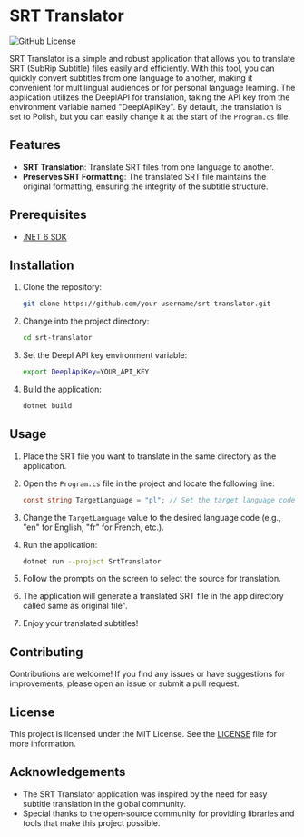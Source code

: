 # SRT Translator

![GitHub License](https://img.shields.io/badge/license-MIT-blue.svg)

SRT Translator is a simple and robust application that allows you to translate SRT (SubRip Subtitle) files easily and efficiently. With this tool, you can quickly convert subtitles from one language to another, making it convenient for multilingual audiences or for personal language learning.
The application utilizes the DeeplAPI for translation, taking the API key from the environment variable named "DeeplApiKey". By default, the translation is set to Polish, but you can easily change it at the start of the `Program.cs` file.

## Features

- **SRT Translation**: Translate SRT files from one language to another.
- **Preserves SRT Formatting**: The translated SRT file maintains the original formatting, ensuring the integrity of the subtitle structure.

## Prerequisites

- [.NET 6 SDK](https://dotnet.microsoft.com/download/dotnet/6.0)

## Installation

1. Clone the repository:

   ```bash
   git clone https://github.com/your-username/srt-translator.git
   ```

2. Change into the project directory:

   ```bash
   cd srt-translator
   ```

3. Set the Deepl API key environment variable:

   ```bash
   export DeeplApiKey=YOUR_API_KEY
   ```

4. Build the application:

   ```bash
   dotnet build
   ```

## Usage

1. Place the SRT file you want to translate in the same directory as the application.

2. Open the `Program.cs` file in the project and locate the following line:

   ```csharp
   const string TargetLanguage = "pl"; // Set the target language code here (e.g., "pl" for Polish)
   ```

3. Change the `TargetLanguage` value to the desired language code (e.g., "en" for English, "fr" for French, etc.).

4. Run the application:

   ```bash
   dotnet run --project SrtTranslator
   ```

5. Follow the prompts on the screen to select the source for translation.

6. The application will generate a translated SRT file in the app directory called same as original file".

7. Enjoy your translated subtitles!

## Contributing

Contributions are welcome! If you find any issues or have suggestions for improvements, please open an issue or submit a pull request.

## License

This project is licensed under the MIT License. See the [LICENSE](LICENSE) file for more information.

## Acknowledgements

- The SRT Translator application was inspired by the need for easy subtitle translation in the global community.
- Special thanks to the open-source community for providing libraries and tools that make this project possible.


